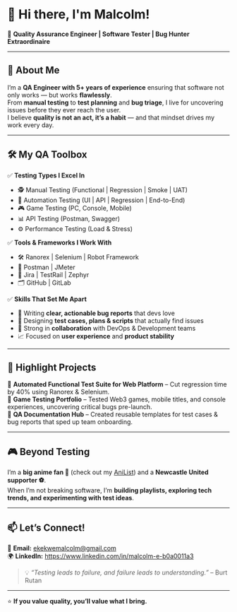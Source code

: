 # 👋 Hi there, I'm Malcolm!  

🎯 **Quality Assurance Engineer | Software Tester | Bug Hunter Extraordinaire**

---

## 🚀 About Me
I’m a **QA Engineer with 5+ years of experience** ensuring that software not only works — but works **flawlessly**.  
From **manual testing** to **test planning** and **bug triage**, I live for uncovering issues before they ever reach the user.  
I believe **quality is not an act, it’s a habit** — and that mindset drives my work every day.

---

## 🛠️ My QA Toolbox  

✅ **Testing Types I Excel In**  
- 🕵️ Manual Testing (Functional | Regression | Smoke | UAT)  
- 🤖 Automation Testing (UI | API | Regression | End-to-End)  
- 🎮 Game Testing (PC, Console, Mobile)  
- 📊 API Testing (Postman, Swagger)  
- ⚙️ Performance Testing (Load & Stress)

✅ **Tools & Frameworks I Work With**  
- 🛠️ Ranorex | Selenium | Robot Framework  
- 🧪 Postman | JMeter  
- 🔧 Jira | TestRail | Zephyr  
- 🗂️ GitHub | GitLab  

✅ **Skills That Set Me Apart**  
- 📝 Writing **clear, actionable bug reports** that devs love  
- 📂 Designing **test cases, plans & scripts** that actually find issues  
- 🔄 Strong in **collaboration** with DevOps & Development teams  
- 📈 Focused on **user experience** and **product stability**
  
---

## 📌 Highlight Projects  
🔹 **Automated Functional Test Suite for Web Platform** – Cut regression time by 40% using Ranorex & Selenium.  
🔹 **Game Testing Portfolio** – Tested Web3 games, mobile titles, and console experiences, uncovering critical bugs pre-launch.  
🔹 **QA Documentation Hub** – Created reusable templates for test cases & bug reports that sped up team onboarding.

---

## 🎮 Beyond Testing  
I’m a **big anime fan 🎴** (check out my [AniList](https://anilist.co/user/LelouchEx/)) and a **Newcastle United supporter ⚽**.  
When I’m not breaking software, I’m **building playlists, exploring tech trends, and experimenting with test ideas**.

---

## 📫 Let’s Connect!  
📧 **Email:** ekekwemalcolm@gmail.com  
🌍 **LinkedIn:** https://www.linkedin.com/in/malcolm-e-b0a0011a3

> 💡 *“Testing leads to failure, and failure leads to understanding.”* – Burt Rutan

---
⭐ **If you value quality, you’ll value what I bring.**
